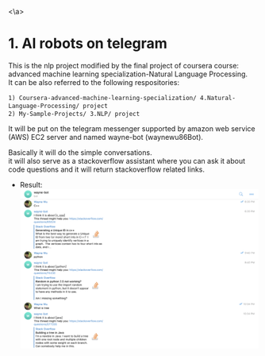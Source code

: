 <a name="part_1"><\a>
# 1. AI robots on telegram
This is the nlp project modified by the final project of coursera course: advanced machine learning specialization-Natural Language Processing.  
It can be also referred to the following respositories: <br>
```
1) Coursera-advanced-machine-learning-specialization/ 4.Natural-Language-Processing/ project
2) My-Sample-Projects/ 3.NLP/ project
```
It will be put on the telegram messenger supported by amazon web service (AWS) EC2 server and named wayne-bot (waynewu86Bot). <br>

Basically it will do the simple conversations. <br> 
it will also serve as a stackoverflow assistant where you can ask it about code questions and it will return stackoverflow related links.

- Result:
![img](result.png)
